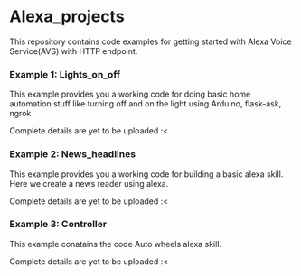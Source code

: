 # Alexa_projects
This repository contains code examples for getting started with Alexa Voice Service(AVS) with HTTP endpoint.

### Example 1: Lights_on_off
This example provides you a working code for doing basic home automation stuff like turning off and on the light using Arduino, flask-ask, ngrok

Complete details are yet to be uploaded :<

### Example 2: News_headlines
This example provides you a working code for building a basic alexa skill. Here we create a news reader using alexa.

Complete details are yet to be uploaded :<

### Example 3: Controller
This example conatains the code Auto wheels alexa skill.

Complete details are yet to be uploaded :<

